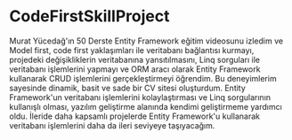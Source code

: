 # CodeFirstSkillProject
Murat Yücedağ'ın 50 Derste Entity Framework eğitim videosunu izledim ve Model first, code first yaklaşımları ile
veritabanı bağlantısı kurmayı, projedeki değişikliklerin veritabanına yansıtılmasını, 
Linq sorguları ile veritabanı işlemlerini yapmayı ve ORM aracı olarak Entity Framework kullanarak CRUD işlemlerini gerçekleştirmeyi öğrendim. 
Bu deneyimlerim sayesinde dinamik, basit ve sade bir CV sitesi oluşturdum. Entity Framework'un veritabanı işlemlerini kolaylaştırması ve 
Linq sorgularının kullanışlı olması, yazılım geliştirme alanında kendimi geliştirmeme yardımcı oldu.
İleride daha kapsamlı projelerde Entity Framework'u kullanarak veritabanı işlemlerini daha da ileri seviyeye taşıyacağım. 
